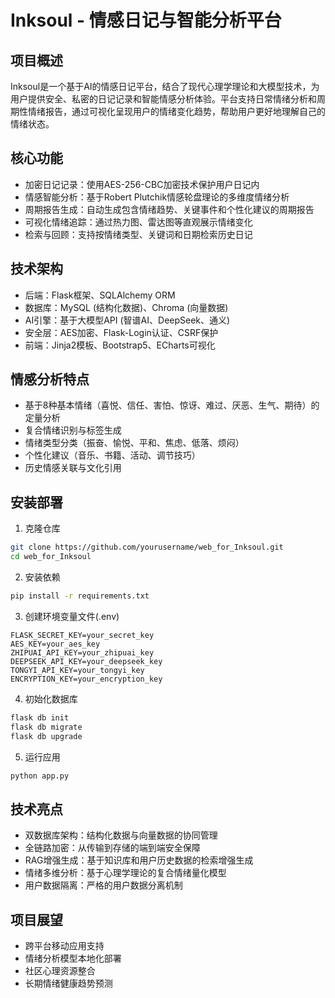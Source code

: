# Inksoul - 情感日记与智能分析平台

## 项目概述
Inksoul是一个基于AI的情感日记平台，结合了现代心理学理论和大模型技术，为用户提供安全、私密的日记记录和智能情感分析体验。平台支持日常情绪分析和周期性情绪报告，通过可视化呈现用户的情绪变化趋势，帮助用户更好地理解自己的情绪状态。

## 核心功能
- 加密日记记录：使用AES-256-CBC加密技术保护用户日记内
- 情感智能分析：基于Robert Plutchik情感轮盘理论的多维度情绪分析
- 周期报告生成：自动生成包含情绪趋势、关键事件和个性化建议的周期报告
- 可视化情绪追踪：通过热力图、雷达图等直观展示情绪变化
- 检索与回顾：支持按情绪类型、关键词和日期检索历史日记

## 技术架构
- 后端：Flask框架、SQLAlchemy ORM
- 数据库：MySQL (结构化数据)、Chroma (向量数据)
- AI引擎：基于大模型API (智谱AI、DeepSeek、通义)
- 安全层：AES加密、Flask-Login认证、CSRF保护
- 前端：Jinja2模板、Bootstrap5、ECharts可视化

## 情感分析特点
- 基于8种基本情绪（喜悦、信任、害怕、惊讶、难过、厌恶、生气、期待）的定量分析
- 复合情绪识别与标签生成
- 情绪类型分类（振奋、愉悦、平和、焦虑、低落、烦闷）
- 个性化建议（音乐、书籍、活动、调节技巧）
- 历史情感关联与文化引用

## 安装部署
1. 克隆仓库
```bash
git clone https://github.com/yourusername/web_for_Inksoul.git
cd web_for_Inksoul
```
2. 安装依赖
```bash
pip install -r requirements.txt
```
3. 创建环境变量文件(.env)
```text
FLASK_SECRET_KEY=your_secret_key
AES_KEY=your_aes_key
ZHIPUAI_API_KEY=your_zhipuai_key
DEEPSEEK_API_KEY=your_deepseek_key
TONGYI_API_KEY=your_tongyi_key
ENCRYPTION_KEY=your_encryption_key
```
4. 初始化数据库
```bash
flask db init
flask db migrate
flask db upgrade
```
5. 运行应用
```bash
python app.py
```

## 技术亮点
- 双数据库架构：结构化数据与向量数据的协同管理
- 全链路加密：从传输到存储的端到端安全保障
- RAG增强生成：基于知识库和用户历史数据的检索增强生成
- 情绪多维分析：基于心理学理论的复合情绪量化模型
- 用户数据隔离：严格的用户数据分离机制

## 项目展望
- 跨平台移动应用支持
- 情绪分析模型本地化部署
- 社区心理资源整合
- 长期情绪健康趋势预测
